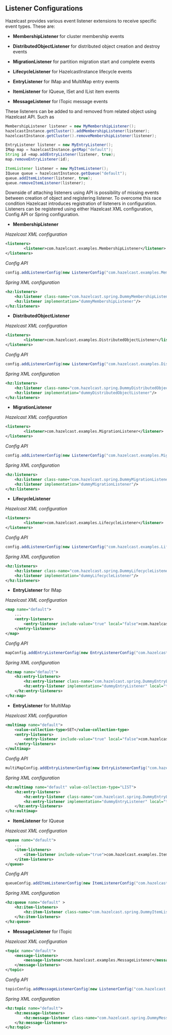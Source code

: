 

## Listener Configurations

Hazelcast provides various event listener extensions to receive specific event types. These are:

-   **MembershipListener** for cluster membership events

-   **DistributedObjectListener** for distributed object creation and destroy events

-   **MigrationListener** for partition migration start and complete events

-   **LifecycleListener** for HazelcastInstance lifecycle events

-   **EntryListener** for IMap and MultiMap entry events

-   **ItemListener** for IQueue, ISet and IList item events

-   **MessageListener** for ITopic message events

These listeners can be added to and removed from related object using Hazelcast API. Such as

```java
MembershipListener listener = new MyMembershipListener();
hazelcastInstance.getCluster().addMembershipListener(listener);
hazelcastInstance.getCluster().removeMembershipListener(listener);
```
```java
EntryListener listener = new MyEntryListener();
IMap map = hazelcastInstance.getMap("default");
String id =map.addEntryListener(listener, true);
map.removeEntryListener(id);
```
```java
ItemListener listener = new MyItemListener();
IQueue queue = hazelcastInstance.getQueue("default");
queue.addItemListener(listener, true);
queue.removeItemListener(listener);
```
Downside of attaching listeners using API is possibility of missing events between creation of object and registering listener. To overcome this race condition Hazelcast introduces registration of listeners in configuration. Listeners can be registered using either Hazelcast XML configuration, Config API or Spring configuration.

-  **MembershipListener**

*Hazelcast XML configuration*

```xml
<listeners>
        <listener>com.hazelcast.examples.MembershipListener</listener>
</listeners>
```
*Config API*

```java
config.addListenerConfig(new ListenerConfig("com.hazelcast.examples.MembershipListener"));
```
*Spring XML configuration*

```xml
<hz:listeners>
    <hz:listener class-name="com.hazelcast.spring.DummyMembershipListener"/>
    <hz:listener implementation="dummyMembershipListener"/>
</hz:listeners>
```
-   **DistributedObjectListener**

*Hazelcast XML configuration*

```xml
<listeners>
        <listener>com.hazelcast.examples.DistributedObjectListener</listener>
</listeners>
```
*Config API*

```java
config.addListenerConfig(new ListenerConfig("com.hazelcast.examples.DistributedObjectListener"));
```
*Spring XML configuration*

```xml
<hz:listeners>
    <hz:listener class-name="com.hazelcast.spring.DummyDistributedObjectListener"/>
    <hz:listener implementation="dummyDistributedObjectListener"/>
</hz:listeners>
```
-   **MigrationListener**

*Hazelcast XML configuration*

```xml
<listeners>
        <listener>com.hazelcast.examples.MigrationListener</listener>
</listeners>
```
*Config API*

```java
config.addListenerConfig(new ListenerConfig("com.hazelcast.examples.MigrationListener"));
```
*Spring XML configuration*

```xml
<hz:listeners>
    <hz:listener class-name="com.hazelcast.spring.DummyMigrationListener"/>
    <hz:listener implementation="dummyMigrationListener"/>
</hz:listeners>
```
-   **LifecycleListener**

*Hazelcast XML configuration*

```xml
<listeners>
        <listener>com.hazelcast.examples.LifecycleListener</listener>
</listeners>
```
*Config API*

```java
config.addListenerConfig(new ListenerConfig("com.hazelcast.examples.LifecycleListener"));
```
*Spring XML configuration*

```xml
<hz:listeners>
    <hz:listener class-name="com.hazelcast.spring.DummyLifecycleListener"/>
    <hz:listener implementation="dummyLifecycleListener"/>
</hz:listeners>
```
-   **EntryListener** for IMap

*Hazelcast XML configuration*

```xml
<map name="default">
    ...
    <entry-listeners>
        <entry-listener include-value="true" local="false">com.hazelcast.examples.EntryListener</entry-listener>
    </entry-listeners>
</map>
```
*Config API*

```java
mapConfig.addEntryListenerConfig(new EntryListenerConfig("com.hazelcast.examples.EntryListener", false, false));
```
*Spring XML configuration*

```xml
<hz:map name="default">
    <hz:entry-listeners>
        <hz:entry-listener class-name="com.hazelcast.spring.DummyEntryListener" include-value="true"/>
        <hz:entry-listener implementation="dummyEntryListener" local="true"/>
    </hz:entry-listeners>
</hz:map>
```
-   **EntryListener** for MultiMap

*Hazelcast XML configuration*

```xml
<multimap name="default">
    <value-collection-type>SET</value-collection-type>
    <entry-listeners>
        <entry-listener include-value="true" local="false">com.hazelcast.examples.EntryListener</entry-listener>
    </entry-listeners>
</multimap>
```
*Config API*

```java
multiMapConfig.addEntryListenerConfig(new EntryListenerConfig("com.hazelcast.examples.EntryListener", false, false));
```
*Spring XML configuration*

```xml
<hz:multimap name="default" value-collection-type="LIST">
    <hz:entry-listeners>
        <hz:entry-listener class-name="com.hazelcast.spring.DummyEntryListener" include-value="true"/>
        <hz:entry-listener implementation="dummyEntryListener" local="true"/>
    </hz:entry-listeners>
</hz:multimap>
```
-   **ItemListener** for IQueue

*Hazelcast XML configuration*

```xml
<queue name="default">
    ...
    <item-listeners>
        <item-listener include-value="true">com.hazelcast.examples.ItemListener</item-listener>
    </item-listeners>
</queue>
```
*Config API*

```java
queueConfig.addItemListenerConfig(new ItemListenerConfig("com.hazelcast.examples.ItemListener", true));
```
*Spring XML configuration*

```xml
<hz:queue name="default" >
    <hz:item-listeners>
        <hz:item-listener class-name="com.hazelcast.spring.DummyItemListener" include-value="true"/>
    </hz:item-listeners>
</hz:queue>
```
-   **MessageListener** for ITopic

*Hazelcast XML configuration*

```xml
<topic name="default">
    <message-listeners>
        <message-listener>com.hazelcast.examples.MessageListener</message-listener>
    </message-listeners>
</topic>
```
*Config API*

```java
topicConfig.addMessageListenerConfig(new ListenerConfig("com.hazelcast.examples.MessageListener"));
```
*Spring XML configuration*

```xml
<hz:topic name="default">
    <hz:message-listeners>
        <hz:message-listener class-name="com.hazelcast.spring.DummyMessageListener"/>
    </hz:message-listeners>
</hz:topic>
```

